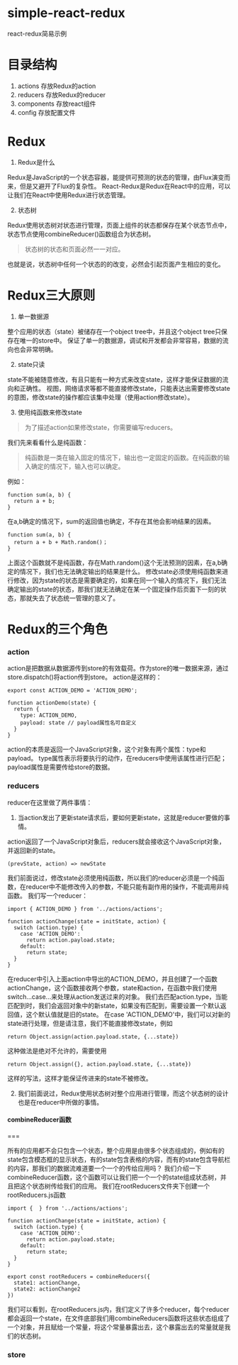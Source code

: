 # simple-react-redux
react-redux简易示例

# 目录结构
1. actions
  存放Redux的action
2. reducers
  存放Redux的reducer
3. components
  存放react组件
4. config
  存放配置文件


# Redux

1. Redux是什么

Redux是JavaScript的一个状态容器，能提供可预测的状态的管理，由Flux演变而来，但是又避开了Flux的复杂性。
React-Redux是Redux在React中的应用，可以让我们在React中使用Redux进行状态管理。

2. 状态树

Redux使用状态树对状态进行管理，页面上组件的状态都保存在某个状态节点中，状态节点使用combineReducer()函数组合为状态树。

> 状态树的状态和页面必然一一对应。

也就是说，状态树中任何一个状态的的改变，必然会引起页面产生相应的变化。

# Redux三大原则

1. 单一数据源

整个应用的状态（state）被储存在一个object tree中，并且这个object tree只保存在唯一的store中。
保证了单一的数据源，调试和开发都会非常容易，数据的流向也会非常明确。

2. state只读

state不能被随意修改，有且只能有一种方式来改变state，这样才能保证数据的流向和正确性。
视图，网络请求等都不能直接修改state，只能表达出需要修改state的意图，修改state的操作都应该集中处理（使用action修改state）。

3. 使用纯函数来修改state

> 为了描述action如果修改state，你需要编写reducers。

我们先来看看什么是纯函数：

> 纯函数是一类在输入固定的情况下，输出也一定固定的函数。在纯函数的输入确定的情况下，输入也可以确定。

例如：
```
function sum(a, b) {
  return a + b;
}
```
在a,b确定的情况下，sum的返回值也确定，不存在其他会影响结果的因素。
```
function sum(a, b) {
  return a + b + Math.random()；
}
```
上面这个函数就不是纯函数，存在Math.random()这个无法预测的因素，在a,b确定的情况下，我们也无法确定输出的结果是什么。
修改state必须使用纯函数来进行修改，因为state的状态是需要确定的，如果在同一个输入的情况下，我们无法确定输出的state的状态，那我们就无法确定在某一个固定操作后页面下一刻的状态，那就失去了状态统一管理的意义了。

# Redux的三个角色

### action

action是把数据从数据源传到store的有效载荷。作为store的唯一数据来源，通过store.dispatch()将action传到store。
action是这样的：
```
export const ACTION_DEMO = 'ACTION_DEMO';

function actionDemo(state) {
  return {
    type: ACTION_DEMO,
    payload: state // payload属性名可自定义
  }
}
```
action的本质是返回一个JavaScript对象，这个对象有两个属性：type和payload。
type属性表示将要执行的动作，在reducers中使用该属性进行匹配；payload属性是需要传给store的数据。

### reducers

reducer在这里做了两件事情：

1. 当action发出了更新state请求后，要如何更新state，这就是reducer要做的事情。
 
action返回了一个JavaScript对象后，reducers就会接收这个JavaScript对象，并返回新的state。
```
(prevState, action) => newState
```
我们前面说过，修改state必须使用纯函数，所以我们的reducer必须是一个纯函数，在reducer中不能修改传入的参数，不能只能有副作用的操作，不能调用非纯函数。
我们写一个reducer：
```
import { ACTION_DEMO } from '../actions/actions';

function actionChange(state = initState, action) {
  switch (action.type) {
    case 'ACTION_DEMO':
      return action.payload.state;
    default:
      return state;
  }
}
```
在reducer中引入上面action中导出的ACTION_DEMO，并且创建了一个函数actionChange，这个函数接收两个参数，state和action，在函数中我们使用switch...case...来处理从action发送过来的对象。
我们去匹配action.type，当能匹配到时，我们会返回对象中的新state，如果没有匹配到，需要设置一个默认返回值，这个默认值就是旧的state。
在case 'ACTION_DEMO'中，我们可以对新的state进行处理，但是请注意，我们不能直接修改state，例如
```
return Object.assign(action.payload.state, {...state})
```
这种做法是绝对不允许的，需要使用
```
return Object.assign({}, action.payload.state, {...state})
```
这样的写法，这样才能保证传进来的state不被修改。

2. 我们前面说过，Redux使用状态树对整个应用进行管理，而这个状态树的设计也是在reducer中所做的事情。

#### combineReducer函数
===

所有的应用都不会只包含一个状态，整个应用是由很多个状态组成的，例如有的state包含模态框的显示状态，有的state包含表格的内容，而有的state包含导航栏的内容，那我们的数据流难道要一个一个的传给应用吗？
我们介绍一下combineReducer函数，这个函数可以让我们把一个一个的state组成状态树，并且把这个状态树传给我们的应用。
我们在rootReducers文件夹下创建一个rootReducers.js函数
```
import {  } from '../actions/actions';

function actionChange(state = initState, action) {
  switch (action.type) {
    case 'ACTION_DEMO':
      return action.payload.state;
    default:
      return state;
  }
}

export const rootReducers = combineReducers({
  state1: actionChange,
  state2: actionChange2
})
```
我们可以看到，在rootReducers.js内，我们定义了许多个reducer，每个reducer都会返回一个state，在文件底部我们用combineReducers函数将这些状态组成了一个对象，并且赋给一个常量，将这个常量暴露出去，这个暴露出去的常量就是我们的状态树。

### store

